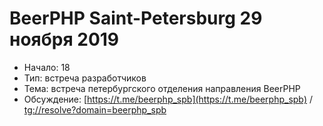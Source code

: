 # BeerPHP Saint-Petersburg 29 ноября 2019

- Начало: 18
- Тип: встреча разработчиков
- Тема: встреча петербургского отделения направления BeerPHP
- Обсуждение: [https://t.me/beerphp_spb](https://t.me/beerphp_spb) /  [tg://resolve?domain=beerphp_spb](tg://resolve?domain=beerphp_spb)